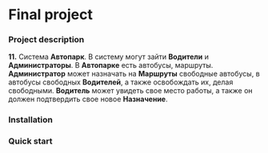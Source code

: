 # Final project
### Project description
 **11.** Система **Автопарк**. В систему могут зайти **Водители** и **Администраторы**. В **Автопарке** есть автобусы, маршруты. **Администратор** может назначать на **Маршруты** свободные автобусы, в автобусы свободных **Водителей**, а также освобождать их, делая свободными. **Водитель** может увидеть свое место работы, а также он должен подтвердить свое новое **Назначение**.
 
###  Installation

### Quick start